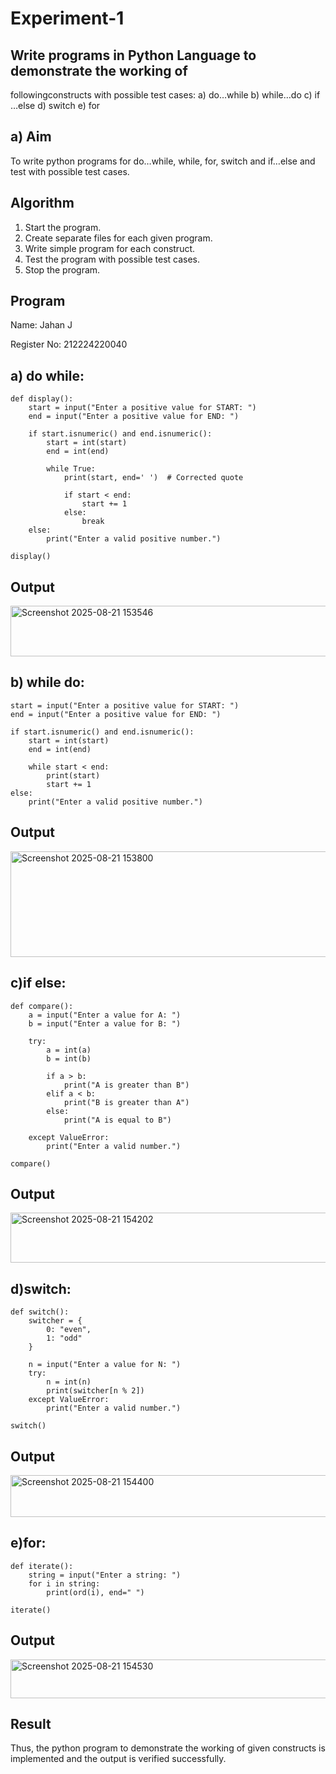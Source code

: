 # Experiment-1
##  Write programs in Python Language to demonstrate the working of
followingconstructs with possible test cases: a) do…while b) while…do c)
if …else d) switch e) for

## a) Aim
To write python programs for do…while, while, for, switch and if…else and test with possible test
cases.

## Algorithm
1.	Start the program.
2. Create separate files for each given program.
3. Write simple program for each construct.
4. Test the program with possible test cases.
5. Stop the program. 

## Program
Name: Jahan J

Register No: 212224220040
## a) do while:
~~~
def display():
    start = input("Enter a positive value for START: ")
    end = input("Enter a positive value for END: ")

    if start.isnumeric() and end.isnumeric():
        start = int(start)
        end = int(end)

        while True:
            print(start, end=' ')  # Corrected quote

            if start < end:
                start += 1
            else:
                break
    else:
        print("Enter a valid positive number.")

display()
~~~
## Output
<img width="577" height="81" alt="Screenshot 2025-08-21 153546" src="https://github.com/user-attachments/assets/9abf8bb3-ffe9-49ee-b2ad-87f95362a403" />


## b) while do:
~~~
start = input("Enter a positive value for START: ") 
end = input("Enter a positive value for END: ") 

if start.isnumeric() and end.isnumeric():
    start = int(start)
    end = int(end)

    while start < end:
        print(start)
        start += 1
else:
    print("Enter a valid positive number.")
~~~
## Output
<img width="850" height="169" alt="Screenshot 2025-08-21 153800" src="https://github.com/user-attachments/assets/c1b55536-d1e4-494a-9485-5b17e0845889" />


## c)if else:
~~~
def compare():
    a = input("Enter a value for A: ")
    b = input("Enter a value for B: ")
    
    try:
        a = int(a)
        b = int(b)

        if a > b:
            print("A is greater than B")
        elif a < b:
            print("B is greater than A")
        else:
            print("A is equal to B")
    
    except ValueError:
        print("Enter a valid number.")

compare()
~~~
## Output
<img width="868" height="80" alt="Screenshot 2025-08-21 154202" src="https://github.com/user-attachments/assets/656dbd53-6c68-4179-819c-79583521878d" />


## d)switch:
~~~
def switch():
    switcher = {
        0: "even",
        1: "odd"
    }

    n = input("Enter a value for N: ")
    try:
        n = int(n)
        print(switcher[n % 2])
    except ValueError:
        print("Enter a valid number.")

switch()
~~~
## Output
<img width="859" height="67" alt="Screenshot 2025-08-21 154400" src="https://github.com/user-attachments/assets/c1d9c21a-ac43-4a4f-8e1f-2f5dede61402" />

## e)for:
~~~
def iterate():
    string = input("Enter a string: ")  
    for i in string:
        print(ord(i), end=" ")

iterate()
~~~
## Output
<img width="864" height="62" alt="Screenshot 2025-08-21 154530" src="https://github.com/user-attachments/assets/3e1e2c22-f129-4e9f-b726-14acaf7ff3db" />

## Result
Thus, the python program to demonstrate the working of given constructs is implemented and the output is verified successfully.
